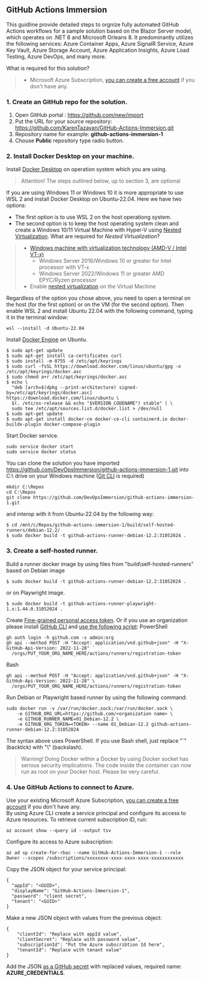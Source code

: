 ## GitHub Actions Immersion

This guidline provide detailed steps to orgnize fully automated GitHub Actions workflows for a sample solution based on the Blazor Server model, which operates on .NET 8 and Microsoft Orleans 8. It predominantly utilizes the following services: Azure Container Apps, Azure SignalR Service, Azure Key Vault, Azure Storage Account, Azure Application Insights, Azure Load Testing, Azure DevOps, and many more.

What is required for this solution?  
> - Microsoft Azure Subscription, [you can create a free account](https://azure.microsoft.com/en-us/free/) if you don't have any.

### 1. Create an GitHub repo for the solution.

1. Open GitHub portal : https://github.com/new/import
2. Put the URL for your source repository: https://github.com/KarenTazayan/GitHub-Actions-Immersion.git
3. Repository name for example: **github-actions-immersion-1**
4. Chouse **Public** repository type radio button.
   
### 2. Install Docker Desktop on your machine.

Install [Docker Desktop](https://docs.docker.com/desktop/install/windows-install/) on operation system which you are using.  

>Attention! The steps outlined below, up to section 3, are optional

If you are using Windows 11 or Windows 10 it is more appropriate to use WSL 2 and install Docker Desktop on Ubuntu-22.04. Here 
we have two options:

- The first option is to use WSL 2 on the host operationg system.
- The second option is to keep the host operating system clean and create a Windows 10/11 Virtual Machine with Hyper-V using [Nested Virtualization](https://learn.microsoft.com/en-us/virtualization/hyper-v-on-windows/user-guide/nested-virtualization). What are required for *Nested Virtualization*?  
> - [Windows machine with virtualization technology (AMD-V / Intel VT-x)](https://learn.microsoft.com/en-us/virtualization/hyper-v-on-windows/user-guide/nested-virtualization)
>   - Windows Server 2016/Windows 10 or greater for Intel processor with VT-x
>   - Windows Server 2022/Windows 11 or greater AMD EPYC/Ryzen processor
> - Enable [nested virtualization](https://learn.microsoft.com/en-us/windows/wsl/faq#can-i-run-wsl-2-in-a-virtual-machine-) on the Virtual Machine

Regardless of the option you chose above, you need to open a terminal on the host (for the first option) or on the VM (for the second option). Then enable WSL 2 and install Ubuntu 22.04 with the following command, typing it in the terminal window:
```
wsl --install -d Ubuntu-22.04
```
Install [Docker Engine](https://docs.docker.com/engine/install/ubuntu/) on Ubuntu.
```
$ sudo apt-get update
$ sudo apt-get install ca-certificates curl
$ sudo install -m 0755 -d /etc/apt/keyrings
$ sudo curl -fsSL https://download.docker.com/linux/ubuntu/gpg -o /etc/apt/keyrings/docker.asc
$ sudo chmod a+r /etc/apt/keyrings/docker.asc
$ echo \
  "deb [arch=$(dpkg --print-architecture) signed-by=/etc/apt/keyrings/docker.asc] https://download.docker.com/linux/ubuntu \
  $(. /etc/os-release && echo "$VERSION_CODENAME") stable" | \
  sudo tee /etc/apt/sources.list.d/docker.list > /dev/null
$ sudo apt-get update
$ sudo apt-get install docker-ce docker-ce-cli containerd.io docker-buildx-plugin docker-compose-plugin
```
Start Docker service.
```
sudo service docker start
sudo service docker status
```
You can clone the solution you have imported https://github.com/DevOpsImmersion/github-actions-immersion-1.git into C:\ drive on your Windows machine ([Git CLI](https://git-scm.com/download/win) is required)
```
mkdir C:\Repos
cd C:\Repos
git clone https://github.com/DevOpsImmersion/github-actions-immersion-1.git
```
and interop with it from Ubuntu-22.04 by the following way:
```
$ cd /mnt/c/Repos/github-actions-immersion-1/build/self-hosted-runners/debian-12.2/
$ sudo docker build -t github-actions-runner-debian-12.2:31052024 .
```

### 3. Create a self-hosted runner.

Build a runner docker image by using files from "build\self-hosted-runners" based on Debian image
```
$ sudo docker build -t github-actions-runner-debian-12.2:31052024 .
```
or on Playwright image.
```
$ sudo docker build -t github-actions-runner-playwright-1.x:1.44.0.31052024 .
```
Create [Fine-grained personal access token](https://github.com/settings/tokens). Or if you use an organization please 
install [GitHub CLI](https://cli.github.com/) and [use the following script](https://docs.github.com/en/rest/actions/self-hosted-runners?apiVersion=2022-11-28#create-a-registration-token-for-an-organization):
PowerShell
```
gh auth login -h github.com -s admin:org
gh api --method POST -H "Accept: application/vnd.github+json" -H "X-GitHub-Api-Version: 2022-11-28" `
  /orgs/PUT_YOUR_ORG_NAME_HERE/actions/runners/registration-token
```
Bash
```
gh api --method POST -H "Accept: application/vnd.github+json" -H "X-GitHub-Api-Version: 2022-11-28" \
  /orgs/PUT_YOUR_ORG_NAME_HERE/actions/runners/registration-token
```
Run Debian or Playwright based runner by using the following command:
```
sudo docker run -v /var/run/docker.sock:/var/run/docker.sock \
    -e GITHUB_ORG_URL=https://github.com/<organization name> \
    -e GITHUB_RUNNER_NAME=01_Debian-12.2 \
    -e GITHUB_ORG_TOKEN=<TOKEN> --name 01_Debian-12.2 github-actions-runner-debian-12.2:31052024
```
The syntax above uses PowerShell. If you use Bash shell, just replace "`" (backtick) with "\\" (backslash).  
  
>Warning! Doing Docker within a Docker by using Docker socket has serious security implications. The code inside the container can now run as root on your Docker host. Please be very careful.

### 4. Use GitHub Actions to connect to Azure.

Use your existing Microsoft Azure Subscription, [you can create a free account](https://azure.microsoft.com/en-us/free/) if you don't have any.  
By using Azure CLI create a service principal and configure its access to Azure resources. To retrieve current subscription ID, run:  
```
az account show --query id --output tsv
```
Configure its access to Azure subscription:
```
az ad sp create-for-rbac --name GitHub-Actions-Immersion-1 --role Owner --scopes /subscriptions/xxxxxxxx-xxxx-xxxx-xxxx-xxxxxxxxxxxx
```
Copy the JSON object for your service principal:
```
{
  "appId": "<GUID>",
  "displayName": "GitHub-Actions-Immersion-1",
  "password": "client secret",
  "tenant": "<GUID>"
}
```
Make a new JSON object with values from the previous object:
```
{
    "clientId": "Replace with appId value",
    "clientSecret": "Replace with password value",
    "subscriptionId": "Put the Azure subscribtion Id here",
    "tenantId": "Replace with tenant value"
}
```
Add the JSON [as a GitHub secret](https://learn.microsoft.com/en-us/azure/developer/github/connect-from-azure) with replaced values, required name: **AZURE_CREDENTIALS**.